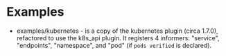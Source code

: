 # Examples

* examples/kubernetes - is a copy of the kubernetes plugin (circa 1.7.0),
refactored to use the k8s_api plugin.  It registers 4 informers: "service",
"endpoints", "namespace", and "pod" (if `pods verified` is declared).

